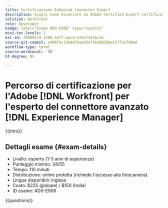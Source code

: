 ```yaml
---
title: Certificazione Enhanced Connector Expert
description: Scopri come diventare un Adobe Certified Expert certificato in Adobe [!DNL Workfront] for [!DNL Experience Manager]
solution: Workfront
role: Developer
badge: label="Esame AD0-E906" type="neutral"
mini-toc-levels: 1
exl-id: f00092c9-1288-447f-adcd-229cf325bc3e
source-git-commit: a406fac14e66f8aed5ef3b288356e12ffa1f98a0
workflow-type: tm+mt
source-wordcount: '58'
ht-degree: 0%

---
```


# Percorso di certificazione per l&#39;Adobe [!DNL Workfront] per l&#39;esperto del connettore avanzato [!DNL Experience Manager]

{{intro}}

## Dettagli esame {#exam-details}

* Livello: esperto (1-3 anni di esperienza)
* Punteggio minimo: 34/55
* Tempo: 110 minuti
* Distribuzione: online protetta (richiede l&#39;accesso alla fotocamera)
* Lingue disponibili: inglese
* Costo: $225 (globale) / $150 (India)
* ID esame: AD0-E906

{{questions}}
